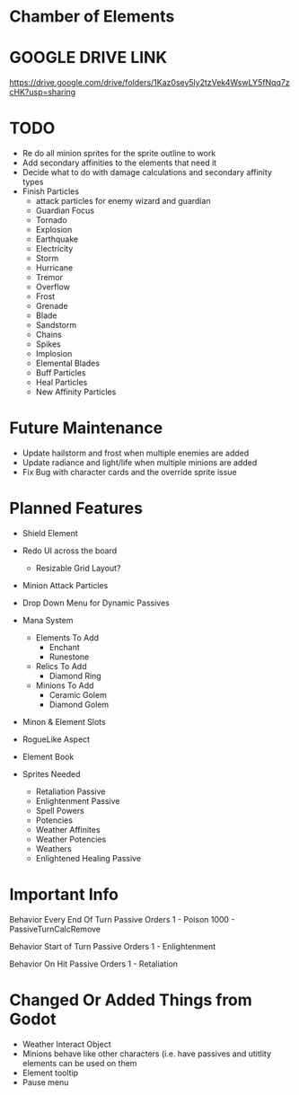 # Chamber of Elements

# GOOGLE DRIVE LINK
https://drive.google.com/drive/folders/1Kaz0sey5ly2tzVek4WswLY5fNqq7zcHK?usp=sharing

# TODO
- Re do all minion sprites for the sprite outline to work
- Add secondary affinities to the elements that need it
- Decide what to do with damage calculations and secondary affinity types
- Finish Particles
	- attack particles for enemy wizard and guardian
	- Guardian Focus
	- Tornado
	- Explosion
	- Earthquake
	- Electricity
	- Storm
	- Hurricane
	- Tremor
	- Overflow
	- Frost
	- Grenade
	- Blade
	- Sandstorm
	- Chains
	- Spikes
	- Implosion
	- Elemental Blades
	- Buff Particles
	- Heal Particles
	- New Affinity Particles
	
# Future Maintenance	
	
- Update hailstorm and frost when multiple enemies are added
- Update radiance and light/life when multiple minions are added
- Fix Bug with character cards and the override sprite issue

# Planned Features

- Shield Element
- Redo UI across the board
	- Resizable Grid Layout?
- Minion Attack Particles
- Drop Down Menu for Dynamic Passives
- Mana System
	- Elements To Add
		- Enchant
		- Runestone
	- Relics To Add
	    - Diamond Ring
	- Minions To Add
	    - Ceramic Golem
		- Diamond Golem
- Minon & Element Slots
- RogueLike Aspect
- Element Book

- Sprites Needed
	- Retaliation Passive
	- Enlightenment Passive
	- Spell Powers
	- Potencies
	- Weather Affinites
	- Weather Potencies
	- Weathers
	- Enlightened Healing Passive

# Important Info

Behavior Every End Of Turn Passive Orders
1 - Poison
1000 - PassiveTurnCalcRemove

Behavior Start of Turn Passive Orders
1 - Enlightenment

Behavior On Hit Passive Orders
1 - Retaliation

# Changed Or Added Things from Godot

- Weather Interact Object
- Minions behave like other characters (i.e. have passives and utitlity elements can be used on them
- Element tooltip
- Pause menu
